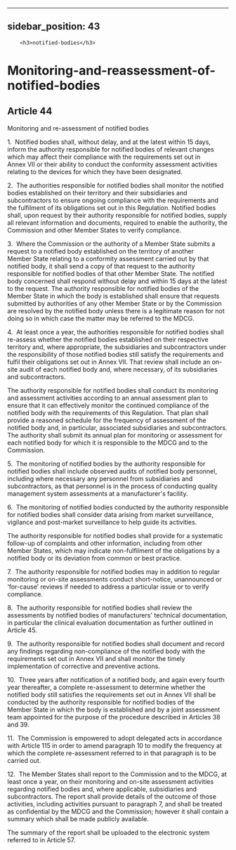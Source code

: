 
---
sidebar_position: 43
---
        <h3>notified-bodies</h3>
<h1>Monitoring-and-reassessment-of-notified-bodies</h1>
<h2>Article 44</h2>
   <p class="stitle-article-norm">Monitoring and re-assessment of notified bodies</p>
   <p class="norm">1.&nbsp;&nbsp;Notified bodies shall, without delay, 
and at the latest within 15 days, inform the authority responsible for 
notified bodies of relevant changes which may affect their compliance 
with the requirements set out in Annex&nbsp;VII or their ability to 
conduct the conformity assessment activities relating to the devices for
 which they have been designated.</p>
   <p class="norm">2.&nbsp;&nbsp;The authorities responsible for 
notified bodies shall monitor the notified bodies established on their 
territory and their subsidiaries and subcontractors to ensure ongoing 
compliance with the requirements and the fulfilment of its obligations 
set out in this Regulation. Notified bodies shall, upon request by their
 authority responsible for notified bodies, supply all relevant 
information and documents, required to enable the authority, the 
Commission and other Member&nbsp;States to verify compliance.</p>
   <p class="norm">3.&nbsp;&nbsp;Where the Commission or the authority 
of a Member&nbsp;State submits a request to a notified body established 
on the territory of another Member&nbsp;State relating to a conformity 
assessment carried out by that notified body, it shall send a copy of 
that request to the authority responsible for notified bodies of that 
other Member&nbsp;State. The notified body concerned shall respond 
without delay and within 15 days at the latest to the request. The 
authority responsible for notified bodies of the Member&nbsp;State in 
which the body is established shall ensure that requests submitted by 
authorities of any other Member&nbsp;State or by the Commission are 
resolved by the notified body unless there is a legitimate reason for 
not doing so in which case the matter may be referred to the MDCG.</p>
   <p class="norm">4.&nbsp;&nbsp;At least once a year, the authorities 
responsible for notified bodies shall re-assess whether the notified 
bodies established on their respective territory and, where appropriate,
 the subsidiaries and subcontractors under the responsibility of those 
notified bodies still satisfy the requirements and fulfil their 
obligations set out in Annex&nbsp;VII. That review shall include an 
on-site audit of each notified body and, where necessary, of its 
subsidiaries and subcontractors.</p>
   <p class="norm">The authority responsible for notified bodies shall 
conduct its monitoring and assessment activities according to an annual 
assessment plan to ensure that it can effectively monitor the continued 
compliance of the notified body with the requirements of this 
Regulation. That plan shall provide a reasoned schedule for the 
frequency of assessment of the notified body and, in particular, 
associated subsidiaries and subcontractors. The authority shall submit 
its annual plan for monitoring or assessment for each notified body for 
which it is responsible to the MDCG and to the Commission.</p>
   <p class="norm">5.&nbsp;&nbsp;The monitoring of notified bodies by 
the authority responsible for notified bodies shall include observed 
audits of notified body personnel, including where necessary any 
personnel from subsidiaries and subcontractors, as that personnel is in 
the process of conducting quality management system assessments at a 
manufacturer's facility.</p>
   <p class="norm">6.&nbsp;&nbsp;The monitoring of notified bodies 
conducted by the authority responsible for notified bodies shall 
consider data arising from market surveillance, vigilance and 
post-market surveillance to help guide its activities.</p>
   <p class="norm">The authority responsible for notified bodies shall 
provide for a systematic follow-up of complaints and other information, 
including from other Member&nbsp;States, which may indicate 
non-fulfilment of the obligations by a notified body or its deviation 
from common or best practice.</p>
   <p class="norm">7.&nbsp;&nbsp;The authority responsible for notified 
bodies may in addition to regular monitoring or on-site assessments 
conduct short-notice, unannounced or ‘for-cause’ reviews if needed to 
address a particular issue or to verify compliance.</p>
   <p class="norm">8.&nbsp;&nbsp;The authority responsible for notified 
bodies shall review the assessments by notified bodies of manufacturers'
 technical documentation, in particular the clinical evaluation 
documentation as further outlined in Article&nbsp;45.</p>
   <p class="norm">9.&nbsp;&nbsp;The authority responsible for notified 
bodies shall document and record any findings regarding non-compliance 
of the notified body with the requirements set out in Annex&nbsp;VII and
 shall monitor the timely implementation of corrective and preventive 
actions.</p>
   <p class="norm">10.&nbsp;&nbsp;Three years after notification of a 
notified body, and again every fourth year thereafter, a complete 
re-assessment to determine whether the notified body still satisfies the
 requirements set out in Annex&nbsp;VII shall be conducted by the 
authority responsible for notified bodies of the Member&nbsp;State in 
which the body is established and by a joint assessment team appointed 
for the purpose of the procedure described in Articles&nbsp;38 
and&nbsp;39.</p>
   <p class="norm">11.&nbsp;&nbsp;The Commission is empowered to adopt 
delegated acts in accordance with Article&nbsp;115 in order to amend 
paragraph&nbsp;10 to modify the frequency at which the complete 
re-assessment referred to in that paragraph&nbsp;is to be carried out.</p>
   <p class="norm">12.&nbsp;&nbsp;The Member&nbsp;States shall report to
 the Commission and to the MDCG, at least once a year, on their 
monitoring and on-site assessment activities regarding notified bodies 
and, where applicable, subsidiaries and subcontractors. The report shall
 provide details of the outcome of those activities, including 
activities pursuant to paragraph&nbsp;7, and shall be treated as 
confidential by the MDCG and the Commission; however it shall contain a 
summary which shall be made publicly available.</p>
   <p class="norm">The summary of the report shall be uploaded to the electronic system referred to in Article&nbsp;57.</p>